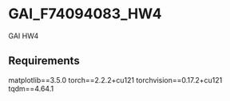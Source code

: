 # GAI_F74094083_HW4
GAI HW4

## Requirements

matplotlib==3.5.0
torch==2.2.2+cu121
torchvision==0.17.2+cu121
tqdm==4.64.1
